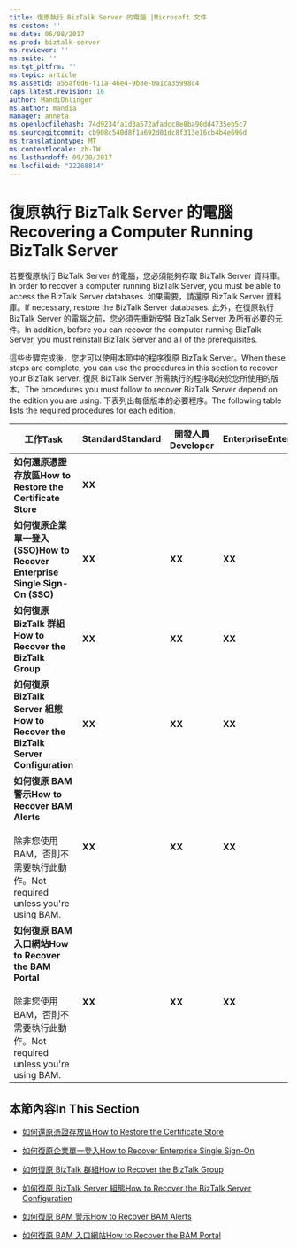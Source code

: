 ```yaml
---
title: 復原執行 BizTalk Server 的電腦 |Microsoft 文件
ms.custom: ''
ms.date: 06/08/2017
ms.prod: biztalk-server
ms.reviewer: ''
ms.suite: ''
ms.tgt_pltfrm: ''
ms.topic: article
ms.assetid: a55af6d6-f11a-46e4-9b8e-0a1ca35998c4
caps.latest.revision: 16
author: MandiOhlinger
ms.author: mandia
manager: anneta
ms.openlocfilehash: 74d9234fa1d3a572afadcc8e8ba90dd4735eb5c7
ms.sourcegitcommit: cb908c540d8f1a692d01dc8f313e16cb4b4e696d
ms.translationtype: MT
ms.contentlocale: zh-TW
ms.lasthandoff: 09/20/2017
ms.locfileid: "22268814"
---
```

# <a name="recovering-a-computer-running-biztalk-server"></a><span data-ttu-id="93144-102">復原執行 BizTalk Server 的電腦</span><span class="sxs-lookup"><span data-stu-id="93144-102">Recovering a Computer Running BizTalk Server</span></span>
<span data-ttu-id="93144-103">若要復原執行 BizTalk Server 的電腦，您必須能夠存取 BizTalk Server 資料庫。</span><span class="sxs-lookup"><span data-stu-id="93144-103">In order to recover a computer running BizTalk Server, you must be able to access the BizTalk Server databases.</span></span> <span data-ttu-id="93144-104">如果需要，請還原 BizTalk Server 資料庫。</span><span class="sxs-lookup"><span data-stu-id="93144-104">If necessary, restore the BizTalk Server databases.</span></span> <span data-ttu-id="93144-105">此外，在復原執行 BizTalk Server 的電腦之前，您必須先重新安裝 BizTalk Server 及所有必要的元件。</span><span class="sxs-lookup"><span data-stu-id="93144-105">In addition, before you can recover the computer running BizTalk Server, you must reinstall BizTalk Server and all of the prerequisites.</span></span>  
  
 <span data-ttu-id="93144-106">這些步驟完成後，您才可以使用本節中的程序復原 BizTalk Server。</span><span class="sxs-lookup"><span data-stu-id="93144-106">When these steps are complete, you can use the procedures in this section to recover your BizTalk server.</span></span> <span data-ttu-id="93144-107">復原 BizTalk Server 所需執行的程序取決於您所使用的版本。</span><span class="sxs-lookup"><span data-stu-id="93144-107">The procedures you must follow to recover BizTalk Server depend on the edition you are using.</span></span> <span data-ttu-id="93144-108">下表列出每個版本的必要程序。</span><span class="sxs-lookup"><span data-stu-id="93144-108">The following table lists the required procedures for each edition.</span></span>  
  
|<span data-ttu-id="93144-109">工作</span><span class="sxs-lookup"><span data-stu-id="93144-109">Task</span></span>|<span data-ttu-id="93144-110">Standard</span><span class="sxs-lookup"><span data-stu-id="93144-110">Standard</span></span>|<span data-ttu-id="93144-111">開發人員</span><span class="sxs-lookup"><span data-stu-id="93144-111">Developer</span></span>|<span data-ttu-id="93144-112">Enterprise</span><span class="sxs-lookup"><span data-stu-id="93144-112">Enterprise</span></span>|  
|----------|--------------|---------------|----------------|  
|<span data-ttu-id="93144-113">**如何還原憑證存放區**</span><span class="sxs-lookup"><span data-stu-id="93144-113">**How to Restore the Certificate Store**</span></span>|<span data-ttu-id="93144-114">**X**</span><span class="sxs-lookup"><span data-stu-id="93144-114">**X**</span></span>|||  
|<span data-ttu-id="93144-115">**如何復原企業單一登入 (SSO)**</span><span class="sxs-lookup"><span data-stu-id="93144-115">**How to Recover Enterprise Single Sign-On (SSO)**</span></span>|<span data-ttu-id="93144-116">**X**</span><span class="sxs-lookup"><span data-stu-id="93144-116">**X**</span></span>|<span data-ttu-id="93144-117">**X**</span><span class="sxs-lookup"><span data-stu-id="93144-117">**X**</span></span>|<span data-ttu-id="93144-118">**X**</span><span class="sxs-lookup"><span data-stu-id="93144-118">**X**</span></span>|  
|<span data-ttu-id="93144-119">**如何復原 BizTalk 群組**</span><span class="sxs-lookup"><span data-stu-id="93144-119">**How to Recover the BizTalk Group**</span></span>|<span data-ttu-id="93144-120">**X**</span><span class="sxs-lookup"><span data-stu-id="93144-120">**X**</span></span>|<span data-ttu-id="93144-121">**X**</span><span class="sxs-lookup"><span data-stu-id="93144-121">**X**</span></span>|<span data-ttu-id="93144-122">**X**</span><span class="sxs-lookup"><span data-stu-id="93144-122">**X**</span></span>|  
|<span data-ttu-id="93144-123">**如何復原 BizTalk Server 組態**</span><span class="sxs-lookup"><span data-stu-id="93144-123">**How to Recover the BizTalk Server Configuration**</span></span>|<span data-ttu-id="93144-124">**X**</span><span class="sxs-lookup"><span data-stu-id="93144-124">**X**</span></span>|<span data-ttu-id="93144-125">**X**</span><span class="sxs-lookup"><span data-stu-id="93144-125">**X**</span></span>|<span data-ttu-id="93144-126">**X**</span><span class="sxs-lookup"><span data-stu-id="93144-126">**X**</span></span>|  
|<span data-ttu-id="93144-127">**如何復原 BAM 警示**</span><span class="sxs-lookup"><span data-stu-id="93144-127">**How to Recover BAM Alerts**</span></span><br /><br /> <span data-ttu-id="93144-128">除非您使用 BAM，否則不需要執行此動作。</span><span class="sxs-lookup"><span data-stu-id="93144-128">Not required unless you're using BAM.</span></span>|<span data-ttu-id="93144-129">**X**</span><span class="sxs-lookup"><span data-stu-id="93144-129">**X**</span></span>|<span data-ttu-id="93144-130">**X**</span><span class="sxs-lookup"><span data-stu-id="93144-130">**X**</span></span>|<span data-ttu-id="93144-131">**X**</span><span class="sxs-lookup"><span data-stu-id="93144-131">**X**</span></span>|  
|<span data-ttu-id="93144-132">**如何復原 BAM 入口網站**</span><span class="sxs-lookup"><span data-stu-id="93144-132">**How to Recover the BAM Portal**</span></span><br /><br /> <span data-ttu-id="93144-133">除非您使用 BAM，否則不需要執行此動作。</span><span class="sxs-lookup"><span data-stu-id="93144-133">Not required unless you're using BAM.</span></span>|<span data-ttu-id="93144-134">**X**</span><span class="sxs-lookup"><span data-stu-id="93144-134">**X**</span></span>|<span data-ttu-id="93144-135">**X**</span><span class="sxs-lookup"><span data-stu-id="93144-135">**X**</span></span>|<span data-ttu-id="93144-136">**X**</span><span class="sxs-lookup"><span data-stu-id="93144-136">**X**</span></span>|  
  
## <a name="in-this-section"></a><span data-ttu-id="93144-137">本節內容</span><span class="sxs-lookup"><span data-stu-id="93144-137">In This Section</span></span>  
  
-   [<span data-ttu-id="93144-138">如何還原憑證存放區</span><span class="sxs-lookup"><span data-stu-id="93144-138">How to Restore the Certificate Store</span></span>](../core/how-to-restore-the-certificate-store.md)  
  
-   [<span data-ttu-id="93144-139">如何復原企業單一登入</span><span class="sxs-lookup"><span data-stu-id="93144-139">How to Recover Enterprise Single Sign-On</span></span>](../core/how-to-recover-enterprise-single-sign-on.md)  
  
-   [<span data-ttu-id="93144-140">如何復原 BizTalk 群組</span><span class="sxs-lookup"><span data-stu-id="93144-140">How to Recover the BizTalk Group</span></span>](../core/how-to-recover-the-biztalk-group.md)  
  
-   [<span data-ttu-id="93144-141">如何復原 BizTalk Server 組態</span><span class="sxs-lookup"><span data-stu-id="93144-141">How to Recover the BizTalk Server Configuration</span></span>](../core/how-to-recover-the-biztalk-server-configuration.md)  
  
-   [<span data-ttu-id="93144-142">如何復原 BAM 警示</span><span class="sxs-lookup"><span data-stu-id="93144-142">How to Recover BAM Alerts</span></span>](../core/how-to-recover-bam-alerts.md)  
  
-   [<span data-ttu-id="93144-143">如何復原 BAM 入口網站</span><span class="sxs-lookup"><span data-stu-id="93144-143">How to Recover the BAM Portal</span></span>](../core/how-to-recover-the-bam-portal.md)